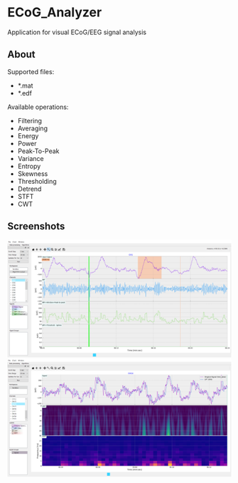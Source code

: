 # ECoG_Analyzer
Application for visual ECoG/EEG signal analysis
## About
Supported files:
- *.mat
- *.edf

Available operations:
- Filtering
- Averaging
- Energy
- Power
- Peak-To-Peak
- Variance
- Entropy
- Skewness
- Thresholding
- Detrend
- STFT
- CWT
## Screenshots
![Screenshot of app](img/screen1.png)
![Screenshot of app](img/screen4.png)
